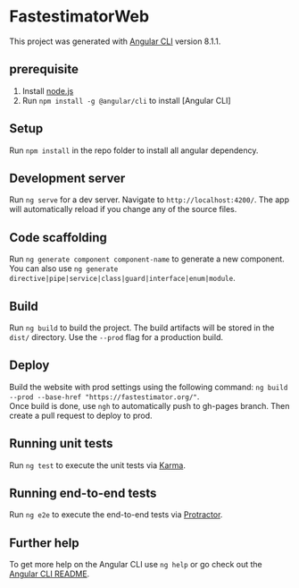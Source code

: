 # FastestimatorWeb

This project was generated with [Angular CLI](https://github.com/angular/angular-cli) version 8.1.1.

## prerequisite

1. Install [node.js](https://nodejs.org/en/)
2. Run `npm install -g @angular/cli` to install [Angular CLI]

## Setup

Run `npm install` in the repo folder to install all angular dependency.

## Development server

Run `ng serve` for a dev server. Navigate to `http://localhost:4200/`. The app will automatically reload if you change any of the source files.

## Code scaffolding

Run `ng generate component component-name` to generate a new component. You can also use `ng generate directive|pipe|service|class|guard|interface|enum|module`.

## Build

Run `ng build` to build the project. The build artifacts will be stored in the `dist/` directory. Use the `--prod` flag for a production build.

## Deploy
Build the website with prod settings using the following command: `ng build --prod --base-href "https://fastestimator.org/"`.   
Once build is done, use `ngh` to automatically push to gh-pages branch. Then create a pull request to deploy to prod.

## Running unit tests

Run `ng test` to execute the unit tests via [Karma](https://karma-runner.github.io).

## Running end-to-end tests

Run `ng e2e` to execute the end-to-end tests via [Protractor](http://www.protractortest.org/).

## Further help

To get more help on the Angular CLI use `ng help` or go check out the [Angular CLI README](https://github.com/angular/angular-cli/blob/master/README.md).
